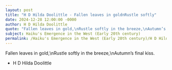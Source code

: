 ```yaml
---
layout: post
title: "H D Hilda Doolittle - Fallen leaves in goldnRustle softly"
date: 2024-12-28 12:00:00 -0000
author: H D Hilda Doolittle
quote: "Fallen leaves in gold,\nRustle softly in the breeze,\nAutumn’s final kiss."
subject: Haiku's Emergence in the West (Early 20th century)
permalink: /Haiku's Emergence in the West (Early 20th century)/H D Hilda Doolittle/H D Hilda Doolittle - Fallen leaves in goldnRustle softly
---
```


Fallen leaves in gold,\nRustle softly in the breeze,\nAutumn’s final kiss.

- H D Hilda Doolittle
